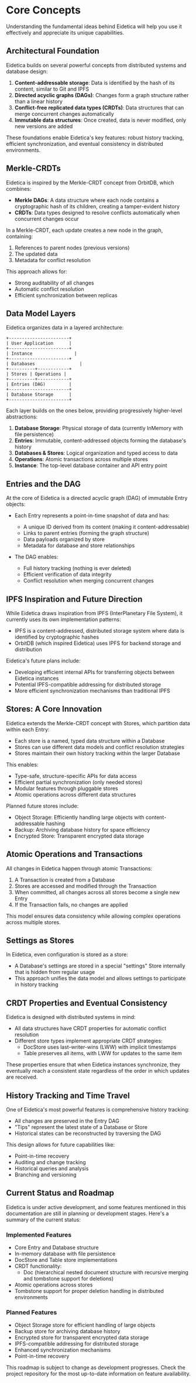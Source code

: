 # Core Concepts

Understanding the fundamental ideas behind Eidetica will help you use it effectively and appreciate its unique capabilities.

## Architectural Foundation

Eidetica builds on several powerful concepts from distributed systems and database design:

1. **Content-addressable storage**: Data is identified by the hash of its content, similar to Git and IPFS
2. **Directed acyclic graphs (DAGs)**: Changes form a graph structure rather than a linear history
3. **Conflict-free replicated data types (CRDTs)**: Data structures that can merge concurrent changes automatically
4. **Immutable data structures**: Once created, data is never modified, only new versions are added

These foundations enable Eidetica's key features: robust history tracking, efficient synchronization, and eventual consistency in distributed environments.

## Merkle-CRDTs

Eidetica is inspired by the Merkle-CRDT concept from OrbitDB, which combines:

- **Merkle DAGs**: A data structure where each node contains a cryptographic hash of its children, creating a tamper-evident history
- **CRDTs**: Data types designed to resolve conflicts automatically when concurrent changes occur

In a Merkle-CRDT, each update creates a new node in the graph, containing:

1. References to parent nodes (previous versions)
2. The updated data
3. Metadata for conflict resolution

This approach allows for:

- Strong auditability of all changes
- Automatic conflict resolution
- Efficient synchronization between replicas

## Data Model Layers

Eidetica organizes data in a layered architecture:

```text
+-----------------------+
| User Application      |
+-----------------------+
| Instance                |
+-----------------------+
| Databases                 |
+----------+------------+
| Stores | Operations |
+----------+------------+
| Entries (DAG)         |
+-----------------------+
| Database Storage      |
+-----------------------+
```

Each layer builds on the ones below, providing progressively higher-level abstractions:

1. **Database Storage**: Physical storage of data (currently InMemory with file persistence)
2. **Entries**: Immutable, content-addressed objects forming the database's history
3. **Databases & Stores**: Logical organization and typed access to data
4. **Operations**: Atomic transactions across multiple stores
5. **Instance**: The top-level database container and API entry point

## Entries and the DAG

At the core of Eidetica is a directed acyclic graph (DAG) of immutable Entry objects:

- Each Entry represents a point-in-time snapshot of data and has:
  - A unique ID derived from its content (making it content-addressable)
  - Links to parent entries (forming the graph structure)
  - Data payloads organized by store
  - Metadata for database and store relationships

- The DAG enables:
  - Full history tracking (nothing is ever deleted)
  - Efficient verification of data integrity
  - Conflict resolution when merging concurrent changes

## IPFS Inspiration and Future Direction

While Eidetica draws inspiration from IPFS (InterPlanetary File System), it currently uses its own implementation patterns:

- IPFS is a content-addressed, distributed storage system where data is identified by cryptographic hashes
- OrbitDB (which inspired Eidetica) uses IPFS for backend storage and distribution

Eidetica's future plans include:

- Developing efficient internal APIs for transferring objects between Eidetica instances
- Potential IPFS-compatible addressing for distributed storage
- More efficient synchronization mechanisms than traditional IPFS

## Stores: A Core Innovation

Eidetica extends the Merkle-CRDT concept with Stores, which partition data within each Entry:

- Each store is a named, typed data structure within a Database
- Stores can use different data models and conflict resolution strategies
- Stores maintain their own history tracking within the larger Database

This enables:

- Type-safe, structure-specific APIs for data access
- Efficient partial synchronization (only needed stores)
- Modular features through pluggable stores
- Atomic operations across different data structures

Planned future stores include:

- Object Storage: Efficiently handling large objects with content-addressable hashing
- Backup: Archiving database history for space efficiency
- Encrypted Store: Transparent encrypted data storage

## Atomic Operations and Transactions

All changes in Eidetica happen through atomic Transactions:

1. A Transaction is created from a Database
2. Stores are accessed and modified through the Transaction
3. When committed, all changes across all stores become a single new Entry
4. If the Transaction fails, no changes are applied

This model ensures data consistency while allowing complex operations across multiple stores.

## Settings as Stores

In Eidetica, even configuration is stored as a store:

- A Database's settings are stored in a special "settings" Store internally that is hidden from regular usage
- This approach unifies the data model and allows settings to participate in history tracking

## CRDT Properties and Eventual Consistency

Eidetica is designed with distributed systems in mind:

- All data structures have CRDT properties for automatic conflict resolution
- Different store types implement appropriate CRDT strategies:
  - DocStore uses last-writer-wins (LWW) with implicit timestamps
  - Table preserves all items, with LWW for updates to the same item

These properties ensure that when Eidetica instances synchronize, they eventually reach a consistent state regardless of the order in which updates are received.

## History Tracking and Time Travel

One of Eidetica's most powerful features is comprehensive history tracking:

- All changes are preserved in the Entry DAG
- "Tips" represent the latest state of a Database or Store
- Historical states can be reconstructed by traversing the DAG

This design allows for future capabilities like:

- Point-in-time recovery
- Auditing and change tracking
- Historical queries and analysis
- Branching and versioning

<!-- TODO: Document history access APIs when they are more fully developed -->

## Current Status and Roadmap

Eidetica is under active development, and some features mentioned in this documentation are still in planning or development stages. Here's a summary of the current status:

### Implemented Features

- Core Entry and Database structure
- In-memory database with file persistence
- DocStore and Table store implementations
- CRDT functionality:
  - Doc (hierarchical nested document structure with recursive merging and tombstone support for deletions)
- Atomic operations across stores
- Tombstone support for proper deletion handling in distributed environments

### Planned Features

- Object Storage store for efficient handling of large objects
- Backup store for archiving database history
- Encrypted store for transparent encrypted data storage
- IPFS-compatible addressing for distributed storage
- Enhanced synchronization mechanisms
- Point-in-time recovery

This roadmap is subject to change as development progresses. Check the project repository for the most up-to-date information on feature availability.
